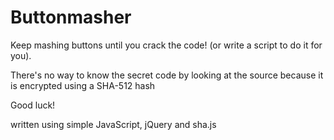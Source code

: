 # Buttonmasher
Keep mashing buttons until you crack the code! 
(or write a script to do it for you).

There's no way to know the secret code by looking at the source because it is encrypted using a SHA-512 hash<br>

Good luck!

written using simple JavaScript, jQuery and sha.js
